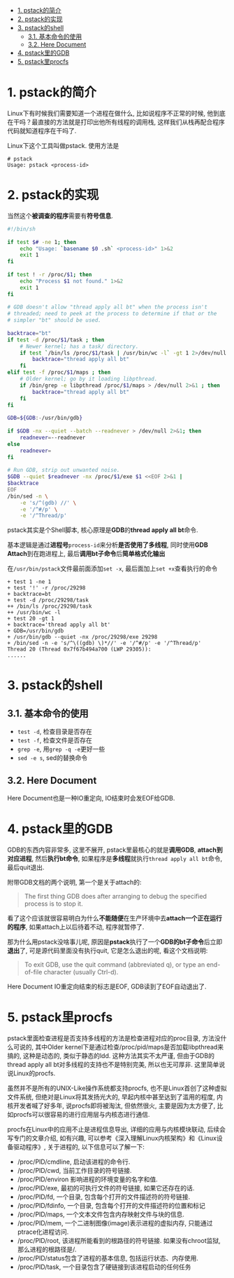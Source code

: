 
<!-- @import "[TOC]" {cmd="toc" depthFrom=1 depthTo=6 orderedList=false} -->

<!-- code_chunk_output -->

- [1. pstack的简介](#1-pstack的简介)
- [2. pstack的实现](#2-pstack的实现)
- [3. pstack的shell](#3-pstack的shell)
  - [3.1. 基本命令的使用](#31-基本命令的使用)
  - [3.2. Here Document](#32-here-document)
- [4. pstack里的GDB](#4-pstack里的gdb)
- [5. pstack里procfs](#5-pstack里procfs)

<!-- /code_chunk_output -->

# 1. pstack的简介

Linux下有时候我们需要知道一个进程在做什么, 比如说程序不正常的时候, 他到底在干吗？最直接的方法就是打印出他所有线程的调用栈, 这样我们从栈再配合程序代码就知道程序在干吗了. 

Linux下这个工具叫做pstack. 使用方法是

```
# pstack
Usage: pstack <process-id>
```

# 2. pstack的实现

当然这个**被调查的程序**需要有**符号信息**.  

```bash
#!/bin/sh
 
if test $# -ne 1; then
    echo "Usage: `basename $0 .sh` <process-id>" 1>&2
    exit 1
fi
 
if test ! -r /proc/$1; then
    echo "Process $1 not found." 1>&2
    exit 1
fi
 
# GDB doesn't allow "thread apply all bt" when the process isn't
# threaded; need to peek at the process to determine if that or the
# simpler "bt" should be used.
 
backtrace="bt"
if test -d /proc/$1/task ; then
    # Newer kernel; has a task/ directory.
    if test `/bin/ls /proc/$1/task | /usr/bin/wc -l` -gt 1 2>/dev/null ; then
        backtrace="thread apply all bt"
    fi
elif test -f /proc/$1/maps ; then
    # Older kernel; go by it loading libpthread.
    if /bin/grep -e libpthread /proc/$1/maps > /dev/null 2>&1 ; then
        backtrace="thread apply all bt"
    fi
fi
 
GDB=${GDB:-/usr/bin/gdb}
 
if $GDB -nx --quiet --batch --readnever > /dev/null 2>&1; then
    readnever=--readnever
else
    readnever=
fi
 
# Run GDB, strip out unwanted noise.
$GDB --quiet $readnever -nx /proc/$1/exe $1 <<EOF 2>&1 |
$backtrace
EOF
/bin/sed -n \
    -e 's/^(gdb) //' \
    -e '/^#/p' \
    -e '/^Thread/p'
```

pstack其实是个Shell脚本, 核心原理是**GDB**的**thread apply all bt**命令.

基本逻辑是通过**进程号**`process-id`来分析**是否使用了多线程**, 同时使用**GDB Attach**到在跑进程上, 最后**调用bt子命令**后**简单格式化输出**

在`/usr/bin/pstack`文件最前面添加`set -x`, 最后面加上`set +x`查看执行的命令

```
+ test 1 -ne 1
+ test '!' -r /proc/29298
+ backtrace=bt
+ test -d /proc/29298/task
++ /bin/ls /proc/29298/task
++ /usr/bin/wc -l
+ test 20 -gt 1
+ backtrace='thread apply all bt'
+ GDB=/usr/bin/gdb
+ /usr/bin/gdb --quiet -nx /proc/29298/exe 29298
+ /bin/sed -n -e 's/^\((gdb) \)*//' -e '/^#/p' -e '/^Thread/p'
Thread 20 (Thread 0x7f67b494a700 (LWP 29305)):
......
```

# 3. pstack的shell

## 3.1. 基本命令的使用

* `test -d`, 检查目录是否存在
* `test -f`, 检查文件是否存在
* `grep -e`, 用`grep -q -e`更好一些
* `sed -e s`, sed的替换命令

## 3.2. Here Document

Here Document也是一种IO重定向, IO结束时会发EOF给GDB. 

# 4. pstack里的GDB

GDB的东西内容非常多, 这里不展开, pstack里最核心的就是**调用GDB**, **attach到对应进程**, 然后**执行bt命令**, 如果程序是**多线程**就执行`thread apply all bt`命令, 最后quit退出. 

附带GDB文档的两个说明, 第一个是关于attach的: 

>The first thing GDB does after arranging to debug the specified process is to stop it.

看了这个应该就很容易明白为什么**不能随便**在生产环境中去**attach一个正在运行的程序**, 如果attach上以后待着不动, 程序就暂停了. 

那为什么用pstack没啥事儿呢, 原因是**pstack**执行了一个**GDB的bt子命令**后立即**退出**了, 可是源代码里面没有执行quit, 它是怎么退出的呢, 看这个文档说明: 

>To exit GDB, use the quit command (abbreviated q), or type an end-of-file character (usually Ctrl-d).

Here Document IO重定向结束的标志是EOF, GDB读到了EOF自动退出了. 

# 5. pstack里procfs

pstack里面检查进程是否支持多线程的方法是检查进程对应的proc目录, 方法没什么可说的, 其中Older kernel下是通过检查/proc/pid/maps是否加载libpthread来搞的, 这种是动态的, 类似于静态的ldd. 这种方法其实不太严谨, 但由于GDB的thread apply all bt对多线程的支持也不是特别完美, 所以也无可厚非. 这里简单说说Linux的procfs. 

虽然并不是所有的UNIX-Like操作系统都支持procfs, 也不是Linux首创了这种虚拟文件系统, 但绝对是Linux将其发扬光大的, 早起内核中甚至达到了滥用的程度, 内核开发者喊了好多年, 说procfs即将被淘汰, 但依然很火, 主要是因为太方便了, 比如procfs可以很容易的进行应用层与内核态进行通信. 

procfs在Linux中的应用不止是进程信息导出, 详细的应用与内核模块联动, 后续会写专门的文章介绍, 如有兴趣, 可以参考《深入理解Linux内核架构》和《Linux设备驱动程序》, 关于进程的, 以下信息可以了解一下: 

* /proc/PID/cmdline, 启动该进程的命令行.
* /proc/PID/cwd, 当前工作目录的符号链接.
* /proc/PID/environ 影响进程的环境变量的名字和值.
* /proc/PID/exe, 最初的可执行文件的符号链接, 如果它还存在的话. 
* /proc/PID/fd, 一个目录, 包含每个打开的文件描述符的符号链接.
* /proc/PID/fdinfo, 一个目录, 包含每个打开的文件描述符的位置和标记
* /proc/PID/maps, 一个文本文件包含内存映射文件与块的信息. 
* /proc/PID/mem, 一个二进制图像(image)表示进程的虚拟内存, 只能通过ptrace化进程访问.
* /proc/PID/root, 该进程所能看到的根路径的符号链接. 如果没有chroot监狱, 那么进程的根路径是/.
* /proc/PID/status包含了进程的基本信息, 包括运行状态、内存使用. 
* /proc/PID/task, 一个目录包含了硬链接到该进程启动的任何任务